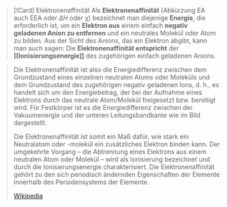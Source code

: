 >[!Card] Elektronenaffinität
> Als **Elektronenaffinität** (Abkürzung EA auch EEA oder $\Delta H$ oder χ) bezeichnet man diejenige **Energie**, die erforderlich ist, um ein **Elektron aus** einem einfach **negativ geladenen Anion zu entfernen** und ein neutrales Molekül oder Atom zu bilden.  Aus der Sicht des Anions, das ein Elektron abgibt, kann man auch sagen:  Die **Elektronenaffinität entspricht** der **[[Ionisierungsenergie]]** des zugehörigen einfach geladenen Anions.
<!--SR:!2025-07-18,10,270-->

> Die Elektronenaffinität ist also die Energiedifferenz zwischen dem Grundzustand eines einzelnen neutralen Atoms oder Moleküls und dem Grundzustand des zugehörigen negativ geladenen Ions, d. h., es handelt sich um den Energiebetrag, der bei der Aufnahme eines Elektrons durch das neutrale Atom/Molekül freigesetzt bzw. benötigt wird. Für Festkörper ist es die Energiedifferenz zwischen der Vakuumenergie und der unteren Leitungsbandkante wie im Bild dargestellt.
>
> Die Elektronenaffinität ist somit ein Maß dafür, wie stark ein Neutralatom oder -molekül ein zusätzliches Elektron binden kann. Der umgekehrte Vorgang – die Abtrennung eines Elektrons aus einem neutralen Atom oder Molekül – wird als Ionisierung bezeichnet und durch die Ionisierungsenergie charakterisiert. Die Elektronenaffinität gehört zu den sich periodisch ändernden Eigenschaften der Elemente innerhalb des Periodensystems der Elemente.
>
> [Wikipedia](https://de.wikipedia.org/wiki/Elektronenaffinit%C3%A4t)